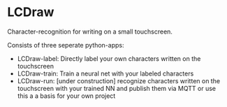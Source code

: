 # LCDraw
Character-recognition for writing on a small touchscreen.

Consists of three seperate python-apps:
- LCDraw-label: Directly label your own characters written on the touchscreen
- LCDraw-train: Train a neural net with your labeled characters
- LCDraw-run: [under construction] recognize characters written on the touchscreen with your trained NN and publish them via MQTT or use this a a basis for your own project
